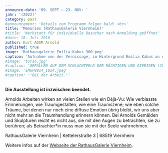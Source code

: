 ```yaml
---
announce-date: '09. SEPT – 23. NOV: '
jahr: '(2022)'
category: past
#announcement: 'Details zum Programm folgen bald! <br>'
title: 'Memories (RathausGalerie Viernheim)'
#title: 'Werkstatt für individuelle Besucher nach Anmeldung geöffnet'
#date: 18. Juli 2016
author: Kurt ADAM Arnold
published: true
image: 'Rathausgalerie_Emilia-Kabus_300.png'
caption: 'Aufnahme von der Vernissage, im Hintergrund Emilia Kabus an der Harfe.'
#image: 'torso.jpg'
#caption: 'GEFALLEN AUF DEM SCHLACHTFELD DER MÄCHTIGEN UND GIERIGEN (2016), gearbeitet aus drei mitteinander verbundenen Fichtestämmen'
#image: 'IMGP8914_1024.jpeg'
#caption: '"Bei der Arbeit…"'
---
```


**Die Ausstellung ist inzwischen beendet.**

Arnolds Arbeiten wirken an vielen Stellen wie ein Déjà-Vu: Wie verblasste Erinnerungen, wie Traumgestalten, wie eine Traumszene; wie eben solche Träume, bei denen nur noch eine diffuse Emotion übrig bleibt, wir uns aber nicht mehr an die Traumhandlung erinnern können. Bei Arnolds Gemälden und Skulpturen reicht es nicht aus, sie mit den Augen zu betrachten, sie zu berühren; als Betrachter*in muss man sie mit der Seele wahrnehmen.


RathausGalerie Viernheim \| Kettelerstraße 3 \| 68519 Viernheim


Weitere Infos auf der [Webseite der RathausGalerie Viernheim](https://www.viernheim.de/kultur-freizeit-sport/kunst-kultur/ausstellungen-und-galerien.html).

